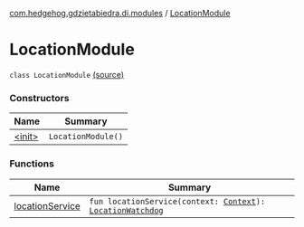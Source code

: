 [com.hedgehog.gdzietabiedra.di.modules](../index.md) / [LocationModule](./index.md)

# LocationModule

`class LocationModule` [(source)](https://github.com/asvid/GdzieTaBiedra/tree/master/app/src/main/java/com/hedgehog/gdzietabiedra/di/modules/LocationModule.kt#L12)

### Constructors

| Name | Summary |
|---|---|
| [&lt;init&gt;](-init-.md) | `LocationModule()` |

### Functions

| Name | Summary |
|---|---|
| [locationService](location-service.md) | `fun locationService(context: `[`Context`](https://developer.android.com/reference/android/content/Context.html)`): `[`LocationWatchdog`](../../com.hedgehog.gdzietabiedra.appservice/-location-watchdog/index.md) |
